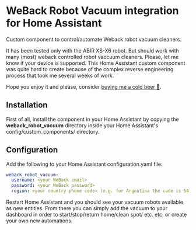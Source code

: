 # WeBack Robot Vacuum integration for Home Assistant
Custom component to control/automate Weback robot vacuum cleaners.

It has been tested only with the ABIR XS-X6 robot. But should work with many (most) weback controlled robot vaccuum cleaners. Please, let me know if your device is supported. This Home Assistant custom component was quite hard to create because of the complex reverse engineering process that took me several weeks of work. 

Hope you enjoy it and please, consider [buying me a cold beer 🍺](https://www.paypal.com/donate/?hosted_button_id=QQJ35P6U697H8). 

## Installation
First of all, install the component in your Home Assistant by copying the **weback_robot_vacuum** directory inside your Home Assistant's config/custom_components/ directory.

## Configuration
Add the following to your Home Assistant configuration.yaml file:

``` YAML
weback_robot_vacuum:
  username: <your WeBack email>
  password: <your WeBack password>
  region: <your country phone code> (e.g. for Argentina the code is 54).
```

Restart Home Assistant and you should see your vacuum robots available as new entities. From there you can simply add the vacuum to your dashboard in order to start/stop/return home/clean spot/ etc. etc. or create your own new automations. 
